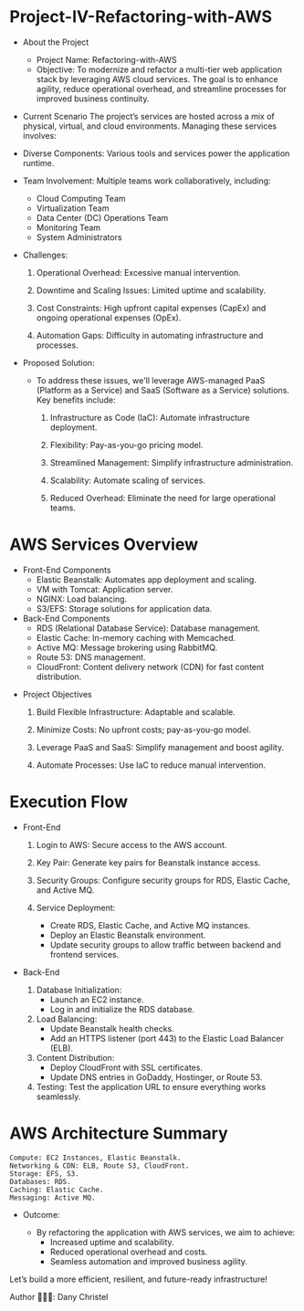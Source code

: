 # Project-IV-Refactoring-with-AWS

* About the Project
  * Project Name: Refactoring-with-AWS
  * Objective: To modernize and refactor a multi-tier web application stack by leveraging AWS cloud services. The goal is to enhance agility, reduce operational overhead, and streamline processes for improved business continuity.
 
* Current Scenario
The project’s services are hosted across a mix of physical, virtual, and cloud environments. Managing these services involves:

* Diverse Components: Various tools and services power the application runtime.
* Team Involvement: Multiple teams work collaboratively, including:
  - Cloud Computing Team
  - Virtualization Team
  - Data Center (DC) Operations Team
  - Monitoring Team
  - System Administrators

* Challenges:
  
    1. Operational Overhead: Excessive manual intervention.
  
    2. Downtime and Scaling Issues: Limited uptime and scalability.
 
    3. Cost Constraints: High upfront capital expenses (CapEx) and ongoing operational expenses (OpEx).
 
    4. Automation Gaps: Difficulty in automating infrastructure and processes.

 * Proposed Solution:
    
    * To address these issues, we'll leverage AWS-managed PaaS (Platform as a Service) and SaaS (Software as a Service) solutions. Key benefits include:

      1. Infrastructure as Code (IaC): Automate infrastructure deployment.
   
      2. Flexibility: Pay-as-you-go pricing model.
   
      3. Streamlined Management: Simplify infrastructure administration.
   
      4. Scalability: Automate scaling of services.
   
      5. Reduced Overhead: Eliminate the need for large operational teams.

# AWS Services Overview
 - Front-End Components
   * Elastic Beanstalk: Automates app deployment and scaling.
   * VM with Tomcat: Application server.
   * NGINX: Load balancing.
   * S3/EFS: Storage solutions for application data.
 - Back-End Components
   * RDS (Relational Database Service): Database management.
   * Elastic Cache: In-memory caching with Memcached.
   * Active MQ: Message brokering using RabbitMQ.
   * Route 53: DNS management.
   * CloudFront: Content delivery network (CDN) for fast content distribution.
  
  * Project Objectives
    
    1. Build Flexible Infrastructure: Adaptable and scalable.

    2. Minimize Costs: No upfront costs; pay-as-you-go model.
       
    3. Leverage PaaS and SaaS: Simplify management and boost agility.
   
    4. Automate Processes: Use IaC to reduce manual intervention.
   
   # Execution Flow
 - Front-End
    1. Login to AWS: Secure access to the AWS account.
   
    2. Key Pair: Generate key pairs for Beanstalk instance access.
   
    3. Security Groups: Configure security groups for RDS, Elastic Cache, and Active MQ.
   
    4. Service Deployment:
       * Create RDS, Elastic Cache, and Active MQ instances.
       * Deploy an Elastic Beanstalk environment.
       * Update security groups to allow traffic between backend and frontend services.
   
  - Back-End
    1. Database Initialization:
       * Launch an EC2 instance.
       * Log in and initialize the RDS database.
    2. Load Balancing:
       * Update Beanstalk health checks.
       * Add an HTTPS listener (port 443) to the Elastic Load Balancer (ELB).
    3. Content Distribution:
       * Deploy CloudFront with SSL certificates.
       * Update DNS entries in GoDaddy, Hostinger, or Route 53.
    4. Testing: Test the application URL to ensure everything works seamlessly.
    
# AWS Architecture Summary
    Compute: EC2 Instances, Elastic Beanstalk.
    Networking & CDN: ELB, Route 53, CloudFront.
    Storage: EFS, S3.
    Databases: RDS.
    Caching: Elastic Cache.
    Messaging: Active MQ.
    
* Outcome: 

  - By refactoring the application with AWS services, we aim to achieve:
       - Increased uptime and scalability.
       - Reduced operational overhead and costs.
       - Seamless automation and improved business agility.
         
Let’s build a more efficient, resilient, and future-ready infrastructure!

Author 👨🏽‍💻: Dany Christel
